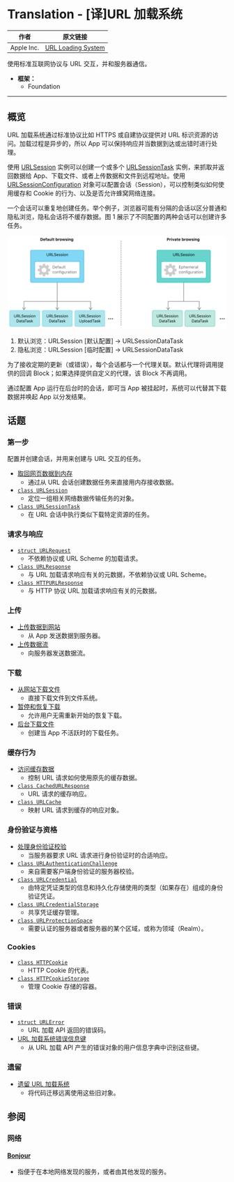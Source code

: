 # Translation - [译]URL 加载系统

作者 | 原文链接
--- | ---
Apple Inc. | [URL Loading System](https://developer.apple.com/documentation/foundation/url_loading_system)

使用标准互联网协议与 URL 交互，并和服务器通信。

- **框架：**
  - Foundation 

---

## 概览

URL 加载系统通过标准协议比如 HTTPS 或自建协议提供对 URL 标识资源的访问。加载过程是异步的，所以 App 可以保持响应并当数据到达或出错时进行处理。

使用 [URLSession](https://developer.apple.com/documentation/foundation/urlsession) 实例可以创建一个或多个 [URLSessionTask](https://developer.apple.com/documentation/foundation/urlsessiontask) 实例，来抓取并返回数据给 App、下载文件、或者上传数据和文件到远程地址。使用 [URLSessionConfiguration](https://developer.apple.com/documentation/foundation/urlsessionconfiguration) 对象可以配置会话（Session），可以控制类似如何使用缓存和 Cookie 的行为、以及是否允许蜂窝网络连接。

一个会话可以重复地创建任务。举个例子，浏览器可能有分隔的会话以区分普通和隐私浏览，隐私会话将不缓存数据。图 1 展示了不同配置的两种会话可以创建许多任务。

![图 1 为 URL 会话创建任务](1.png)

1. 默认浏览：URLSession [默认配置] -> URLSessionDataTask
2. 隐私浏览：URLSession [临时配置] -> URLSessionDataTask

为了接收定期的更新（或错误），每个会话都与一个代理关联。默认代理将调用提供的回调 Block；如果选择提供自定义的代理，该 Block 不再调用。

通过配置 App 运行在后台时的会话，即可当 App 被挂起时，系统可以代替其下载数据并唤起 App 以分发结果。

## 话题

### 第一步

配置并创建会话，并用来创建与 URL 交互的任务。

- [取回网页数据到内存](https://developer.apple.com/documentation/foundation/url_loading_system/fetching_website_data_into_memory)
  - 通过从 URL 会话创建数据任务来直接用内存接收数据。
- [`class URLSession`](https://developer.apple.com/documentation/foundation/urlsession)
  - 定位一组相关网络数据传输任务的对象。
- [`class URLSessionTask`](https://developer.apple.com/documentation/foundation/urlsessiontask)
  - 在 URL 会话中执行类似下载特定资源的任务。

### 请求与响应

- [`struct URLRequest`](https://developer.apple.com/documentation/foundation/urlrequest)
  - 不依赖协议或 URL Scheme 的加载请求。
- [`class URLResponse`](https://developer.apple.com/documentation/foundation/urlresponse)
  - 与 URL 加载请求响应有关的元数据，不依赖协议或 URL Scheme。
- [`class HTTPURLResponse`](https://developer.apple.com/documentation/foundation/httpurlresponse)
  - 与 HTTP 协议 URL 加载请求响应有关的元数据。

### 上传

- [上传数据到网站](https://developer.apple.com/documentation/foundation/url_loading_system/uploading_data_to_a_website)
  - 从 App 发送数据到服务器。
- [上传数据流](https://developer.apple.com/documentation/foundation/url_loading_system/uploading_streams_of_data)
  - 向服务器发送数据流。

### 下载

- [从网站下载文件](https://developer.apple.com/documentation/foundation/url_loading_system/downloading_files_from_websites)
  - 直接下载文件到文件系统。
- [暂停和恢复下载](https://developer.apple.com/documentation/foundation/url_loading_system/pausing_and_resuming_downloads)
  - 允许用户无需重新开始的恢复下载。
- [后台下载文件](https://developer.apple.com/documentation/foundation/url_loading_system/downloading_files_in_the_background)
  - 创建当 App 不活跃时的下载任务。

### 缓存行为

- [访问缓存数据](https://developer.apple.com/documentation/foundation/url_loading_system/accessing_cached_data)
  - 控制 URL 请求如何使用原先的缓存数据。
- [`class CachedURLResponse`](https://developer.apple.com/documentation/foundation/cachedurlresponse)
  - URL 请求的缓存响应。
- [`class URLCache`](https://developer.apple.com/documentation/foundation/urlcache)
  - 映射 URL 请求到缓存的响应对象。

### 身份验证与资格

- [处理身份验证校验](https://developer.apple.com/documentation/foundation/url_loading_system/handling_an_authentication_challenge)
  - 当服务器要求 URL 请求进行身份验证时的合适响应。
- [`class URLAuthenticationChallenge`](https://developer.apple.com/documentation/foundation/urlauthenticationchallenge)
  - 来自需要客户端身份验证的服务器校验。
- [`class URLCredential`](https://developer.apple.com/documentation/foundation/urlcredential)
  - 由特定凭证类型的信息和持久化存储使用的类型（如果存在）组成的身份验证凭证。
- [`class URLCredentialStorage`](https://developer.apple.com/documentation/foundation/urlcredentialstorage)
  - 共享凭证缓存管理。
- [`class URLProtectionSpace`](https://developer.apple.com/documentation/foundation/urlprotectionspace)
  - 需要认证的服务器或者服务器的某个区域，或称为领域（Realm）。

### Cookies

- [`class HTTPCookie`](https://developer.apple.com/documentation/foundation/httpcookie)
  - HTTP Cookie 的代表。
- [`class HTTPCookieStorage`](https://developer.apple.com/documentation/foundation/httpcookiestorage)
  - 管理 Cookie 存储的容器。

### 错误

- [`struct URLError`](https://developer.apple.com/documentation/foundation/urlerror)
  - URL 加载 API 返回的错误码。
- [URL 加载系统错误信息键](https://developer.apple.com/documentation/foundation/url_loading_system/url_loading_system_error_info_keys)
  - 从 URL 加载 API 产生的错误对象的用户信息字典中识别这些键。

### 遗留

- [遗留 URL 加载系统](https://developer.apple.com/documentation/foundation/url_loading_system/legacy_url_loading_systems)
  - 将代码迁移远离使用这些旧对象。

## 参阅

### 网络 

#### [Bonjour](https://developer.apple.com/documentation/foundation/bonjour)

- 指便于在本地网络发现的服务，或者由其他发现的服务。

